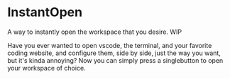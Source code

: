 # InstantOpen
A way to instantly open the workspace that you desire. WIP


Have you ever wanted to open vscode, the terminal, and your favorite coding website, and configure them, side by side, just the way you want, but it's kinda annoying? Now you can simply press a singlebutton to open your workspace of choice.
